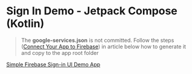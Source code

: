 # Sign In Demo - Jetpack Compose (Kotlin)

> The **google-services.json** is not committed. Follow the steps ([Connect Your App to Firebase](https://vtsen.hashnode.dev/simple-firebase-sign-in-ui-demo-app#heading-connect-your-app-to-firebase)) in article below how to generate it and copy to the app root folder

[Simple Firebase Sign-in UI Demo App](https://vtsen.hashnode.dev/simple-firebase-sign-in-ui-demo-app)
